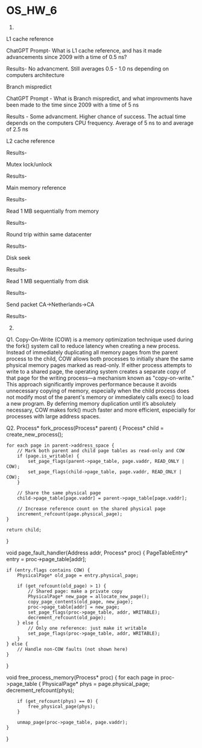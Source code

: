 # OS_HW_6

1. 
L1 cache reference

ChatGPT Prompt- What is  L1 cache reference, and has it made advancements since 2009 with a time of 0.5 ns?

Results- No advancment. Still averages 0.5 - 1.0 ns depending on computers architecture

Branch mispredict

ChatGPT Prompt - What is Branch mispredict, and what improvments have been made to the time since 2009 with a time of 5 ns

Results - Some advancment. Higher chance of success. The actual time depends on the computers CPU frequency. Average of 5 ns to and average of 2.5 ns

L2 cache reference

Results-

Mutex lock/unlock

Results-

Main memory reference

Results-

Read 1 MB sequentially from memory

Results-

Round trip within same datacenter

Results-

Disk seek

Results-

Read 1 MB sequentially from disk

Results-

Send packet CA->Netherlands->CA

Results-


2. 
Q1. Copy-On-Write (COW) is a memory optimization technique used during the fork() system call to reduce latency when creating a new process. Instead of immediately duplicating all memory pages from the parent process to the child, COW allows both processes to initially share the same physical memory pages marked as read-only. If either process attempts to write to a shared page, the operating system creates a separate copy of that page for the writing process—a mechanism known as "copy-on-write." This approach significantly improves performance because it avoids unnecessary copying of memory, especially when the child process does not modify most of the parent's memory or immediately calls exec() to load a new program. By deferring memory duplication until it’s absolutely necessary, COW makes fork() much faster and more efficient, especially for processes with large address spaces.

Q2. Process* fork_process(Process* parent) {
    Process* child = create_new_process();

    for each page in parent->address_space {
        // Mark both parent and child page tables as read-only and COW
        if (page.is_writable) {
            set_page_flags(parent->page_table, page.vaddr, READ_ONLY | COW);
            set_page_flags(child->page_table, page.vaddr, READ_ONLY | COW);
        }

        // Share the same physical page
        child->page_table[page.vaddr] = parent->page_table[page.vaddr];

        // Increase reference count on the shared physical page
        increment_refcount(page.physical_page);
    }

    return child;
}

void page_fault_handler(Address addr, Process* proc) {
    PageTableEntry* entry = proc->page_table[addr];

    if (entry.flags contains COW) {
        PhysicalPage* old_page = entry.physical_page;

        if (get_refcount(old_page) > 1) {
            // Shared page: make a private copy
            PhysicalPage* new_page = allocate_new_page();
            copy_page_contents(old_page, new_page);
            proc->page_table[addr] = new_page;
            set_page_flags(proc->page_table, addr, WRITABLE);
            decrement_refcount(old_page);
        } else {
            // Only one reference: just make it writable
            set_page_flags(proc->page_table, addr, WRITABLE);
        }
    } else {
        // Handle non-COW faults (not shown here)
    }
}

void free_process_memory(Process* proc) {
    for each page in proc->page_table {
        PhysicalPage* phys = page.physical_page;
        decrement_refcount(phys);

        if (get_refcount(phys) == 0) {
            free_physical_page(phys);
        }

        unmap_page(proc->page_table, page.vaddr);
    }
}

